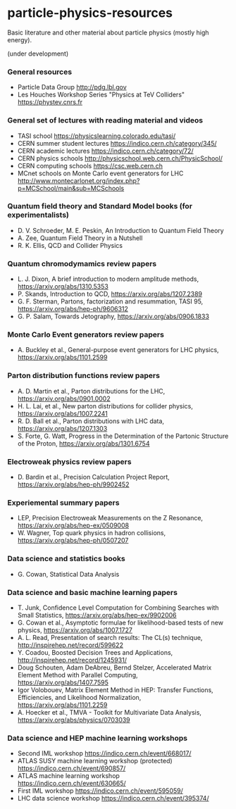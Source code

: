 # particle-physics-resources
Basic literature and other material about particle physics (mostly high energy). 

(under development)

### General resources 
* Particle Data Group http://pdg.lbl.gov  
* Les Houches Workshop Series "Physics at TeV Colliders" https://phystev.cnrs.fr 

### General set of lectures with reading material and videos
* TASI school https://physicslearning.colorado.edu/tasi/ 
* CERN summer student lectures https://indico.cern.ch/category/345/ 
* CERN academic lectures https://indico.cern.ch/category/72/ 
* CERN physics schools http://physicschool.web.cern.ch/PhysicSchool/ 
* CERN computing schools https://csc.web.cern.ch 
* MCnet schools on Monte Carlo event generators for LHC http://www.montecarlonet.org/index.php?p=MCSchool/main&sub=MCSchools 

### Quantum field theory and Standard Model books (for experimentalists)
* D. V. Schroeder, M. E. Peskin, An Introduction to Quantum Field Theory
* A. Zee, Quantum Field Theory in a Nutshell
* R. K. Ellis, QCD and Collider Physics 

### Quantum chromodymamics review papers 
* L. J. Dixon, A brief introduction to modern amplitude methods, https://arxiv.org/abs/1310.5353
* P. Skands, Introduction to QCD, https://arxiv.org/abs/1207.2389 
* G. F. Sterman, Partons, factorization and resummation, TASI 95, https://arxiv.org/abs/hep-ph/9606312  
* G. P. Salam, Towards Jetography, https://arxiv.org/abs/0906.1833 

### Monte Carlo Event generators review papers 
* A. Buckley et al., General-purpose event generators for LHC physics, https://arxiv.org/abs/1101.2599 

### Parton distribution functions review papers
* A. D. Martin et al., Parton distributions for the LHC, https://arxiv.org/abs/0901.0002
* H. L. Lai, et al., New parton distributions for collider physics, https://arxiv.org/abs/1007.2241 
* R. D. Ball et al., Parton distributions with LHC data, https://arxiv.org/abs/1207.1303 
* S. Forte, G. Watt, Progress in the Determination of the Partonic Structure of the Proton, https://arxiv.org/abs/1301.6754 

### Electroweak physics review papers
* D. Bardin et al., Precision Calculation Project Report, https://arxiv.org/abs/hep-ph/9902452 

### Experiemental summary papers 
* LEP, Precision Electroweak Measurements on the Z Resonance, https://arxiv.org/abs/hep-ex/0509008 
* W. Wagner, Top quark physics in hadron collisions, https://arxiv.org/abs/hep-ph/0507207 

### Data science and statistics books 
* G. Cowan, Statistical Data Analysis

### Data science and basic machine learning papers
* T. Junk, Confidence Level Computation for Combining Searches with Small Statistics, https://arxiv.org/abs/hep-ex/9902006 
* G. Cowan et al., Asymptotic formulae for likelihood-based tests of new physics, https://arxiv.org/abs/1007.1727
* A. L. Read, Presentation of search results: The CL(s) technique, http://inspirehep.net/record/599622  
* Y. Coadou, Boosted Decision Trees and Applications, http://inspirehep.net/record/1245931/
* Doug Schouten, Adam DeAbreu, Bernd Stelzer, Accelerated Matrix Element Method with Parallel Computing, https://arxiv.org/abs/1407.7595
* Igor Volobouev, Matrix Element Method in HEP: Transfer Functions, Efficiencies, and Likelihood Normalization, https://arxiv.org/abs/1101.2259 
* A. Hoecker et al., TMVA - Toolkit for Multivariate Data Analysis, https://arxiv.org/abs/physics/0703039 

### Data science and HEP machine learning workshops
* Second IML workshop https://indico.cern.ch/event/668017/ 
* ATLAS SUSY machine learning workshop (protected) https://indico.cern.ch/event/690857/
* ATLAS machine learning workshop https://indico.cern.ch/event/630665/ 
* First IML workshop https://indico.cern.ch/event/595059/ 
* LHC data science workshop https://indico.cern.ch/event/395374/ 
